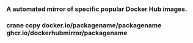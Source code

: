 ### A automated mirror of specific popular Docker Hub images.
###
### crane copy docker.io/packagename/packagename ghcr.io/dockerhubmirror/packagename
